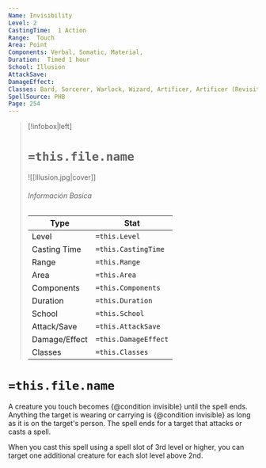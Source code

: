 ```yaml
---
Name: Invisibility
Level: 2
CastingTime:  1 Action 
Range:  Touch
Area: Point
Components: Verbal, Somatic, Material, 
Duration:  Timed 1 hour
School: Illusion
AttackSave: 
DamageEffect: 
Classes: Bard, Sorcerer, Warlock, Wizard, Artificer, Artificer (Revisited), Artificer, 
SpellSource: PHB
Page: 254
---
```


>[!infobox|left]
># `=this.file.name`
>![[Illusion.jpg|cover]]
> ###### Información Basica
> Type |  Stat |
> ---|---|
> Level | `=this.Level` |
> Casting Time | `=this.CastingTime` |
> Range | `=this.Range` |
> Area | `=this.Area` |
> Components | `=this.Components` |
> Duration | `=this.Duration` |
> School | `=this.School` |
> Attack/Save | `=this.AttackSave` |
> Damage/Effect | `=this.DamageEffect` |
> Classes | `=this.Classes` |

# `=this.file.name`
A creature you touch becomes {@condition invisible} until the spell ends. Anything the target is wearing or carrying is {@condition invisible} as long as it is on the target&#x27;s person. The spell ends for a target that attacks or casts a spell.



 


When you cast this spell using a spell slot of 3rd level or higher, you can target one additional creature for each slot level above 2nd. 